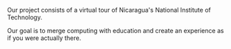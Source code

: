 Our project consists of a virtual tour of Nicaragua's National Institute of Technology.

Our goal is to merge computing with education and create an experience as if you were actually there.
